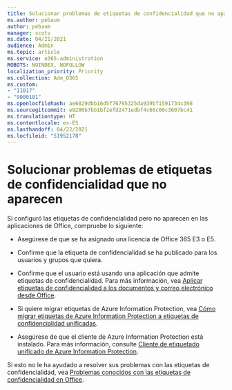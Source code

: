 ```yaml
---
title: Solucionar problemas de etiquetas de confidencialidad que no aparecen
ms.author: pebaum
author: pebaum
manager: scotv
ms.date: 04/21/2021
audience: Admin
ms.topic: article
ms.service: o365-administration
ROBOTS: NOINDEX, NOFOLLOW
localization_priority: Priority
ms.collection: Adm_O365
ms.custom:
- "11017"
- "9000181"
ms.openlocfilehash: ae6829dbb16d5f76795325da939bf1591734c398
ms.sourcegitcommit: e9206b7bb1bf2efd2471edbf4c60c00c3607bc41
ms.translationtype: HT
ms.contentlocale: es-ES
ms.lasthandoff: 04/22/2021
ms.locfileid: "51952178"
---
```

# <a name="troubleshoot-sensitivity-labels-not-appearing"></a>Solucionar problemas de etiquetas de confidencialidad que no aparecen

Si configuró las etiquetas de confidencialidad pero no aparecen en las aplicaciones de Office, compruebe lo siguiente:

- Asegúrese de que se ha asignado una licencia de Office 365 E3 o E5.

- Confirme que la etiqueta de confidencialidad se ha publicado para los usuarios y grupos que quiera.

- Confirme que el usuario está usando una aplicación que admite etiquetas de confidencialidad. Para más información, vea [Aplicar etiquetas de confidencialidad a los documentos y correo electrónico desde Office](https://go.microsoft.com/fwlink/?linkid=2106446).

- Si quiere migrar etiquetas de Azure Information Protection, vea [Cómo migrar etiquetas de Azure Information Protection a etiquetas de confidencialidad unificadas](https://go.microsoft.com/fwlink/?linkid=2106056).

- Asegúrese de que el cliente de Azure Information Protection está instalado. Para más información, consulte [Cliente de etiquetado unificado de Azure Information Protection](https://go.microsoft.com/fwlink/?linkid=2106374).

Si esto no le ha ayudado a resolver sus problemas con las etiquetas de confidencialidad, vea [Problemas conocidos con las etiquetas de confidencialidad en Office](https://go.microsoft.com/fwlink/?linkid=2106447).